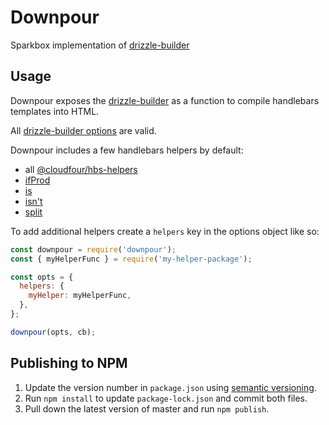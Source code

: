 # Downpour

Sparkbox implementation of [drizzle-builder][db]


## Usage

Downpour exposes the [drizzle-builder][db] as a function to compile handlebars templates into HTML.

All [drizzle-builder options](https://github.com/cloudfour/drizzle-builder#options) are valid.

Downpour includes a few handlebars helpers by default:

- all [@cloudfour/hbs-helpers](https://github.com/cloudfour/core-hbs-helpers/tree/master/lib)
- [ifProd](https://github.com/sparkbox/ifProd-helper)
- [is][assemble]
- [isn't][assemble]
- [split][assemble]

To add additional helpers create a `helpers` key in the options object like so:

``` javascript
const downpour = require('downpour');
const { myHelperFunc } = require('my-helper-package');

const opts = {
  helpers: {
    myHelper: myHelperFunc,
  },
};

downpour(opts, cb);

```


[db]: https://www.npmjs.com/package/drizzle-builder
[assemble]: https://github.com/helpers/handlebars-helpers


## Publishing to NPM

1. Update the version number in `package.json` using [semantic versioning](https://docs.npmjs.com/about-semantic-versioning).
1. Run `npm install` to update `package-lock.json` and commit both files.
1. Pull down the latest version of master and run `npm publish`.
